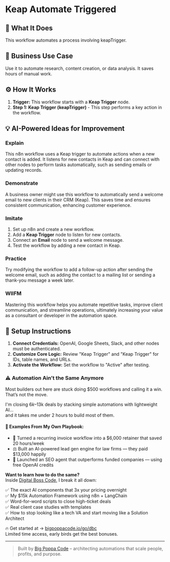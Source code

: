 # Keap Automate Triggered

## 🚀 What It Does
This workflow automates a process involving keapTrigger.

## 💼 Business Use Case
Use it to automate research, content creation, or data analysis. It saves hours of manual work.

## ⚙️ How It Works
1.  **Trigger:** This workflow starts with a **Keap Trigger** node.
2. **Step 1: Keap Trigger (keapTrigger)** - This step performs a key action in the workflow.

## 💡 AI-Powered Ideas for Improvement
### Explain
This n8n workflow uses a Keap trigger to automate actions when a new contact is added. It listens for new contacts in Keap and can connect with other nodes to perform tasks automatically, such as sending emails or updating records.

### Demonstrate
A business owner might use this workflow to automatically send a welcome email to new clients in their CRM (Keap). This saves time and ensures consistent communication, enhancing customer experience.

### Imitate
1. Set up n8n and create a new workflow.
2. Add a **Keap Trigger** node to listen for new contacts.
3. Connect an **Email** node to send a welcome message.
4. Test the workflow by adding a new contact in Keap.

### Practice
Try modifying the workflow to add a follow-up action after sending the welcome email, such as adding the contact to a mailing list or sending a thank-you message a week later.

### WIIFM
Mastering this workflow helps you automate repetitive tasks, improve client communication, and streamline operations, ultimately increasing your value as a consultant or developer in the automation space.

## 🔧 Setup Instructions
1. **Connect Credentials:** OpenAI, Google Sheets, Slack, and other nodes must be authenticated.
2. **Customize Core Logic:** Review "Keap Trigger" and "Keap Trigger" for IDs, table names, and URLs.
3. **Activate the Workflow:** Set the workflow to "Active" after testing.

### ⚠️ Automation Ain’t the Same Anymore

Most builders out here are stuck doing $500 workflows and calling it a win.  
That’s not the move.  

I'm closing $6k–$13k deals by stacking simple automations with lightweight AI...  
and it takes me under 2 hours to build most of them.

#### 🧠 Examples From My Own Playbook:
- 🔁 Turned a recurring invoice workflow into a $6,000 retainer that saved 20 hours/week  
- ⚖️ Built an AI-powered lead gen engine for law firms — they paid $13,000 happily  
- 🚀 Launched an SEO agent that outperforms funded companies — using free OpenAI credits  

**Want to learn how to do the same?**  
Inside [Digital Boss Code](https://bigpoppacode.io/go/dbc), I break it all down:

✅ The exact AI components that 3x your pricing overnight  
✅ My $15k Automation Framework using n8n + LangChain  
✅ Word-for-word scripts to close high-ticket deals  
✅ Real client case studies with templates  
✅ How to stop looking like a tech VA and start moving like a Solution Architect  

🔥 Get started at → [bigpoppacode.io/go/dbc](https://bigpoppacode.io/go/dbc)  
Limited time access, early birds get the best bonuses.

---
> Built by [Big Poppa Code](https://bigpoppacode.io) – architecting automations that scale people, profits, and purpose.
